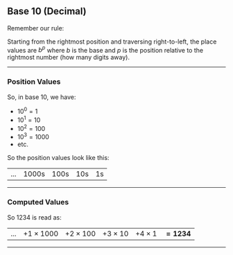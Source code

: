 ## Base 10 (Decimal)

Remember our rule:

Starting from the rightmost position and traversing right-to-left, the 
place values are $b^p$ where $b$ is the base and $p$ is the position 
relative to the rightmost number (how many digits away).

---

### Position Values

So, in base 10, we have:

* $10^0=1$
* $10^1=10$
* $10^2=100$
* $10^3=1000$
* etc.

So the position values look like this:

||||||
|-|-|-|-|-|
|...|$1000$s|$100$s|$10$s|$1$s|

---

### Computed Values

So $1234$ is read as:

|||||||
|-|-|-|-|-|-|
|...|$+1\times1000$|$+2\times100$|$+3\times10$|$+4\times1$|**$=1234$**|

---
